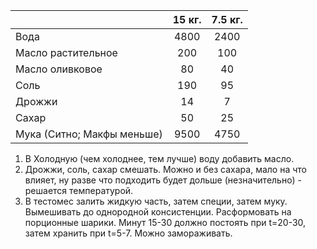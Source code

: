 |                            | 15 кг. | 7.5 кг. |
| -------------------------- |:------:|:-------:|
| Вода                       |  4800  |  2400   |
| Масло растительное         |  200   |   100   |
| Масло оливковое            |   80   |   40    |
| Соль                       |  190   |   95    |
| Дрожжи                     |   14   |    7    |
| Сахар                      |   50   |   25    |
| Мука (Ситно; Макфы меньше) |  9500  |  4750   |
1. В Холодную (чем холоднее, тем лучше) воду добавить масло.
2. Дрожжи, соль, сахар смешать. Можно и без сахара, мало на что влияет, ну разве что подходить будет дольше (незначительно) - решается температурой.
3. В тестомес залить жидкую часть, затем специи, затем муку. Вымешивать до однородной консистенции. Расформовать на порционные шарики. Минут 15-30 должно постоять при t=20-30, затем хранить при t=5-7. Можно замораживать.